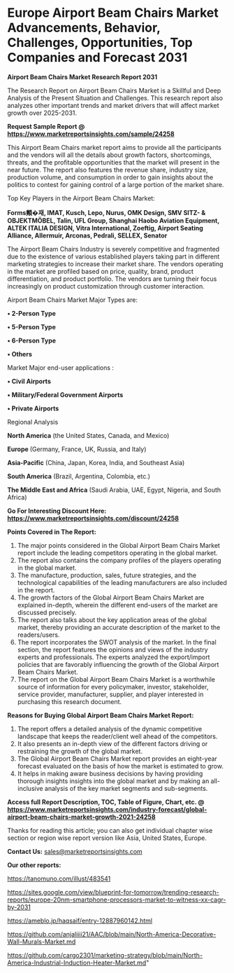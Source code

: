 # Europe Airport Beam Chairs Market Advancements, Behavior, Challenges, Opportunities, Top Companies and Forecast 2031

<strong>Airport Beam Chairs Market Research Report 2031</strong>

The Research Report on Airport Beam Chairs Market is a Skillful and Deep Analysis of the Present Situation and Challenges. This research report also analyzes other important trends and market drivers that will affect market growth over 2025-2031.

<strong>Request Sample Report @ <a href=https://www.marketreportsinsights.com/sample/24258>https://www.marketreportsinsights.com/sample/24258</a></strong>

This Airport Beam Chairs market report aims to provide all the participants and the vendors will all the details about growth factors, shortcomings, threats, and the profitable opportunities that the market will present in the near future. The report also features the revenue share, industry size, production volume, and consumption in order to gain insights about the politics to contest for gaining control of a large portion of the market share.

Top Key Players in the Airport Beam Chairs Market:

<strong>Forms䫪�재, IMAT, Kusch, Lepo, Nurus, OMK Design, SMV SITZ- & OBJEKTMÖBEL, Talin, UFL Group, Shanghai Haobo Aviation Equipment, ALTEK ITALIA DESIGN, Vitra International, Zoeftig, Airport Seating Alliance, Allermuir, Arconas, Pedrali, SELLEX, Senator</strong>

The Airport Beam Chairs Industry is severely competitive and fragmented due to the existence of various established players taking part in different marketing strategies to increase their market share. The vendors operating in the market are profiled based on price, quality, brand, product differentiation, and product portfolio. The vendors are turning their focus increasingly on product customization through customer interaction.

Airport Beam Chairs Market Major Types are:

<strong>• 2-Person Type

• 5-Person Type

• 6-Person Type

• Others</strong>

Market Major end-user applications :

<strong>• Civil Airports

• Military/Federal Government Airports

• Private Airports</strong>

Regional Analysis

</u><strong><b>North America</b></strong> (the United States, Canada, and Mexico)

<strong><b>Europe </b></strong>(Germany, France, UK, Russia, and Italy)

<strong><b>Asia-Pacific</b></strong> (China, Japan, Korea, India, and Southeast Asia)

<strong><b>South America</b></strong> (Brazil, Argentina, Colombia, etc.)

<strong><b>The Middle East and Africa</b></strong> (Saudi Arabia, UAE, Egypt, Nigeria, and South Africa)

<strong>Go For Interesting Discount Here: <a href=https://www.marketreportsinsights.com/discount/24258>https://www.marketreportsinsights.com/discount/24258</a></strong>

<strong>Points Covered in The Report:</strong>
<ol>
  <li>The major points considered in the Global Airport Beam Chairs Market report include the leading competitors operating in the global market.</li>
  <li>The report also contains the company profiles of the players operating in the global market.</li>
  <li>The manufacture, production, sales, future strategies, and the technological capabilities of the leading manufacturers are also included in the report.</li>
  <li>The growth factors of the Global Airport Beam Chairs Market are explained in-depth, wherein the different end-users of the market are discussed precisely.</li>
  <li>The report also talks about the key application areas of the global market, thereby providing an accurate description of the market to the readers/users.</li>
  <li>The report incorporates the SWOT analysis of the market. In the final section, the report features the opinions and views of the industry experts and professionals. The experts analyzed the export/import policies that are favorably influencing the growth of the Global Airport Beam Chairs Market.</li>
  <li>The report on the Global Airport Beam Chairs Market is a worthwhile source of information for every policymaker, investor, stakeholder, service provider, manufacturer, supplier, and player interested in purchasing this research document.</li>
</ol>
<strong>Reasons for Buying Global Airport Beam Chairs Market Report:</strong>

<ol>
  <li>The report offers a detailed analysis of the dynamic competitive landscape that keeps the reader/client well ahead of the competitors.</li>
  <li>It also presents an in-depth view of the different factors driving or restraining the growth of the global market.</li>
  <li>The Global Airport Beam Chairs Market report provides an eight-year forecast evaluated on the basis of how the market is estimated to grow.</li>
  <li>It helps in making aware business decisions by having providing thorough insights insights into the global market and by making an all-inclusive analysis of the key market segments and sub-segments.</li>
</ol>
<strong>Access full Report Description, TOC, Table of Figure, Chart, etc. @ <a href=https://www.marketreportsinsights.com/industry-forecast/global-airport-beam-chairs-market-growth-2021-24258>https://www.marketreportsinsights.com/industry-forecast/global-airport-beam-chairs-market-growth-2021-24258</a></strong>


Thanks for reading this article; you can also get individual chapter wise section or region wise report version like Asia, United States, Europe.

<strong>Contact Us:</strong>
sales@marketreportsinsights.com

<strong>Our other reports:</strong>

<a href=https://tanomuno.com/illust/483541>https://tanomuno.com/illust/483541</a>

<a href=https://sites.google.com/view/blueprint-for-tomorrow/trending-research-reports/europe-20nm-smartphone-processors-market-to-witness-xx-cagr-by-2031>https://sites.google.com/view/blueprint-for-tomorrow/trending-research-reports/europe-20nm-smartphone-processors-market-to-witness-xx-cagr-by-2031</a>

<a href=https://ameblo.jp/haqsaif/entry-12887960142.html>https://ameblo.jp/haqsaif/entry-12887960142.html</a>

<a href=https://github.com/anjaliiii21/AAC/blob/main/North-America-Decorative-Wall-Murals-Market.md>https://github.com/anjaliiii21/AAC/blob/main/North-America-Decorative-Wall-Murals-Market.md</a>

<a href=https://github.com/cargo2301/marketing-strategy/blob/main/North-America-Industrial-Induction-Heater-Market.md>https://github.com/cargo2301/marketing-strategy/blob/main/North-America-Industrial-Induction-Heater-Market.md</a>"
